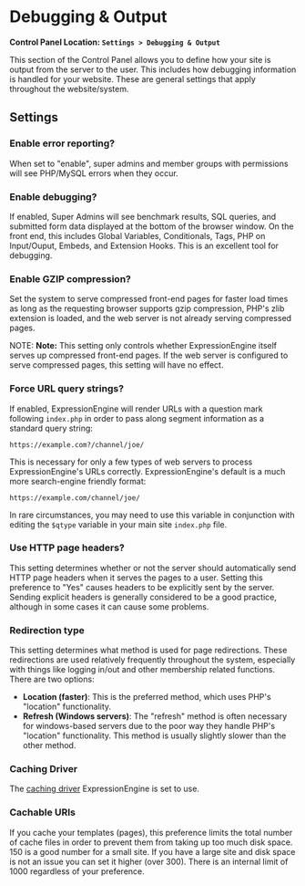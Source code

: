 <!--
    This source file is part of the open source project
    ExpressionEngine User Guide (https://github.com/ExpressionEngine/ExpressionEngine-User-Guide)

    @link      https://expressionengine.com/
    @copyright Copyright (c) 2003-2020, Packet Tide, LLC (https://www.packettide.com)
    @license   https://expressionengine.com/license Licensed under Apache License, Version 2.0
-->

# Debugging & Output

**Control Panel Location: `Settings > Debugging & Output`**

This section of the Control Panel allows you to define how your site is output from the server to the user. This includes how debugging information is handled for your website. These are general settings that apply throughout the website/system.

## Settings

### Enable error reporting?

When set to "enable", super admins and member groups with permissions will see PHP/MySQL errors when they occur.

### Enable debugging?

If enabled, Super Admins will see benchmark results, SQL queries, and submitted form data displayed at the bottom of the browser window. On the front end, this includes Global Variables, Conditionals, Tags, PHP on Input/Ouput, Embeds, and Extension Hooks. This is an excellent tool for debugging.

### Enable GZIP compression?

Set the system to serve compressed front-end pages for faster load times as long as the requesting browser supports gzip compression, PHP's zlib extension is loaded, and the web server is not already serving compressed pages.

NOTE: **Note:** This setting only controls whether ExpressionEngine itself serves up compressed front-end pages. If the web server is configured to serve compressed pages, this setting will have no effect.

### Force URL query strings?

If enabled, ExpressionEngine will render URLs with a question mark following `index.php` in order to pass along segment information as a standard query string:

    https://example.com?/channel/joe/

This is necessary for only a few types of web servers to process ExpressionEngine's URLs correctly. ExpressionEngine's default is a much more search-engine friendly format:

    https://example.com/channel/joe/

In rare circumstances, you may need to use this variable in conjunction with editing the `$qtype` variable in your main site `index.php` file.

### Use HTTP page headers?

This setting determines whether or not the server should automatically send HTTP page headers when it serves the pages to a user. Setting this preference to "Yes" causes headers to be explicitly sent by the server. Sending explicit headers is generally considered to be a good practice, although in some cases it can cause some problems.

### Redirection type

This setting determines what method is used for page redirections. These redirections are used relatively frequently throughout the system, especially with things like logging in/out and other membership related functions. There are two options:

- **Location (faster)**: This is the preferred method, which uses PHP's "location" functionality.
- **Refresh (Windows servers)**: The "refresh" method is often necessary for windows-based servers due to the poor way they handle PHP's "location" functionality. This method is usually slightly slower than the other method.

### Caching Driver

The [caching driver](optimization/caching.md#caching-drivers) ExpressionEngine is set to use.

### Cachable URIs

If you cache your templates (pages), this preference limits the total number of cache files in order to prevent them from taking up too much disk space. 150 is a good number for a small site. If you have a large site and disk space is not an issue you can set it higher (over 300). There is an internal limit of 1000 regardless of your preference.
